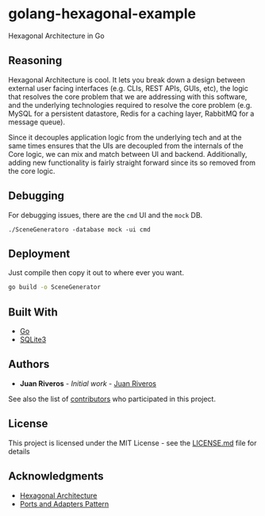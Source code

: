 # golang-hexagonal-example
Hexagonal Architecture in Go

## Reasoning

Hexagonal Architecture is cool. It lets you break down a design between external user facing interfaces (e.g. CLIs, REST APIs, GUIs, etc), the logic that resolves the core problem that we are addressing with this software, and the underlying technologies required to resolve the core problem (e.g. MySQL for a persistent datastore, Redis for a caching layer, RabbitMQ for a message queue). 

Since it decouples application logic from the underlying tech and at the same times ensures that the UIs are decoupled from the internals of the Core logic, we can mix and match between UI and backend. Additionally, adding new functionality is fairly straight forward since its so removed from the core logic. 

## Debugging

For debugging issues, there are the `cmd` UI and the `mock` DB. 

```
./SceneGeneratoro -database mock -ui cmd
```

## Deployment

Just compile then copy it out to where ever you want.

```bash
go build -o SceneGenerator
```

## Built With

* [Go](https://golang.org/)
* [SQLite3](https://www.sqlite.org/index.html)


## Authors

* **Juan Riveros** - *Initial work* - [Juan Riveros](https://github.com/juan-riveros)

See also the list of [contributors](https://github.com/your/project/contributors) who participated in this project.

## License

This project is licensed under the MIT License - see the [LICENSE.md](LICENSE.md) file for details

## Acknowledgments

* [Hexagonal Architecture](https://blog.octo.com/en/hexagonal-architecture-three-principles-and-an-implementation-example/)
* [Ports and Adapters Pattern](https://softwarecampament.wordpress.com/portsadapters/)

